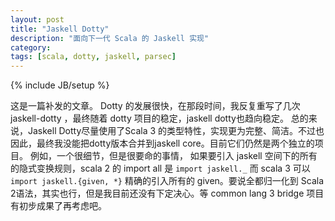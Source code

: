 ```yaml
---
layout: post
title: "Jaskell Dotty"
description: "面向下一代 Scala 的 Jaskell 实现"
category: 
tags: [scala, dotty, jaskell, parsec]
---
```

{% include JB/setup %}


这是一篇补发的文章。
Dotty 的发展很快，在那段时间，我反复重写了几次 jaskell-dotty ，最终随着 dotty 项目的稳定，jaskell dotty也趋向稳定。
总的来说，Jaskell Dotty尽量使用了Scala 3 的类型特性，实现更为完整、简洁。不过也因此，最终我没能把dotty版本合并到jaskell core。目前它们仍然是两个独立的项目。
例如，一个很细节，但是很要命的事情， 如果要引入 jaskell 空间下的所有的隐式变换规则，scala 2 的 import all 是 `import jaskell._` 而 scala 3 可以 `import jaskell.{given, *}` 精确的引入所有的 given。要说全都归一化到 Scala 2语法，其实也行，但是我目前还没有下定决心。等 common lang 3 bridge 项目有初步成果了再考虑吧。